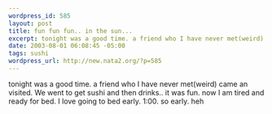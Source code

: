 ```yaml
--- 
wordpress_id: 585
layout: post
title: fun fun fun.. in the sun...
excerpt: tonight was a good time. a friend who I have never met(weird) came an visited. We went to get sushi and then drinks.. it was fun. now I  am tired and ready for bed. I love going to bed early. 1:00. so early. heh
date: 2003-08-01 06:08:45 -05:00
tags: sushi
wordpress_url: http://new.nata2.org/?p=585
---
```

tonight was a good time. a friend who I have never met(weird) came an visited. We went to get sushi and then drinks.. it was fun. now I  am tired and ready for bed. I love going to bed early. 1:00. so early. heh
